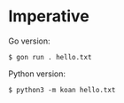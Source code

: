 # Imperative

Go version:

```console
$ gon run . hello.txt
```

Python version:

```console
$ python3 -m koan hello.txt
```
